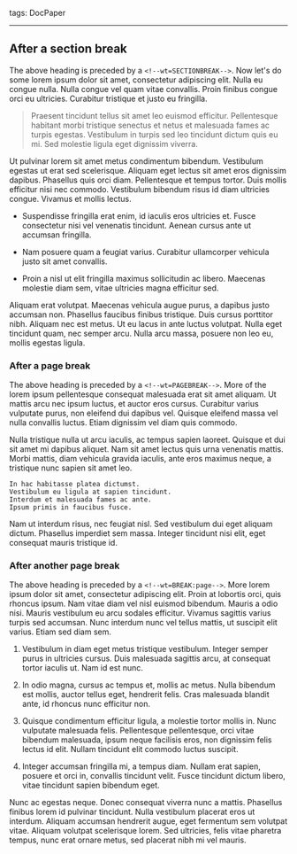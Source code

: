 tags: DocPaper

---

<!--wt=SECTIONBREAK-->

## After a section break

The above heading is preceded by a `<!--wt=SECTIONBREAK-->`. Now let's do some
lorem ipsum dolor sit amet, consectetur adipiscing elit. Nulla eu congue nulla.
Nulla congue vel quam vitae convallis. Proin finibus congue orci eu ultricies.
Curabitur tristique et justo eu fringilla. 

> Praesent tincidunt tellus sit amet leo euismod efficitur. Pellentesque
habitant morbi tristique senectus et netus et malesuada fames ac turpis egestas.
Vestibulum in turpis sed leo tincidunt dictum quis eu mi. Sed molestie ligula
eget dignissim viverra. 

Ut pulvinar lorem sit amet metus condimentum bibendum. Vestibulum egestas ut
erat sed scelerisque. Aliquam eget lectus sit amet eros dignissim dapibus.
Phasellus quis orci diam. Pellentesque et tempus tortor. Duis mollis efficitur
nisi nec commodo. Vestibulum bibendum risus id diam ultricies congue. Vivamus et
mollis lectus.

- Suspendisse fringilla erat enim, id iaculis eros ultricies et. Fusce
consectetur nisi vel venenatis tincidunt. Aenean cursus ante ut accumsan
fringilla. 

- Nam posuere quam a feugiat varius. Curabitur ullamcorper vehicula justo sit
amet convallis. 

- Proin a nisl ut elit fringilla maximus sollicitudin ac libero. Maecenas
molestie diam sem, vitae ultricies magna efficitur sed. 

Aliquam erat volutpat. Maecenas vehicula augue purus, a dapibus justo accumsan
non. Phasellus faucibus finibus tristique. Duis cursus porttitor nibh. Aliquam
nec est metus. Ut eu lacus in ante luctus volutpat. Nulla eget tincidunt quam,
nec semper arcu. Nulla arcu massa, posuere non leo eu, mollis egestas ligula.

<!--wt=PAGEBREAK-->

### After a page break

The above heading is preceded by a `<!--wt=PAGEBREAK-->`. More of the lorem ipsum
pellentesque consequat malesuada erat sit amet aliquam. Ut mattis arcu nec ipsum
luctus, et auctor eros cursus. Curabitur varius vulputate purus, non eleifend
dui dapibus vel. Quisque eleifend massa vel nulla convallis luctus. Etiam
dignissim vel diam quis commodo. 

Nulla tristique nulla ut arcu iaculis, ac tempus sapien laoreet. Quisque et dui
sit amet mi dapibus aliquet. Nam sit amet lectus quis urna venenatis mattis.
Morbi mattis, diam vehicula gravida iaculis, ante eros maximus neque, a
tristique nunc sapien sit amet leo. 

    In hac habitasse platea dictumst.
    Vestibulum eu ligula at sapien tincidunt.
    Interdum et malesuada fames ac ante.
    Ipsum primis in faucibus fusce.

Nam ut interdum risus, nec feugiat nisl. Sed vestibulum dui eget aliquam dictum.
Phasellus imperdiet sem massa. Integer tincidunt nisi elit, eget consequat
mauris tristique id. 

<!--wt=BREAK:page-->

### After another page break

The above heading is preceded by a `<!--wt=BREAK:page-->`. More lorem ipsum
dolor sit amet, consectetur adipiscing elit. Proin at lobortis orci, quis
rhoncus ipsum. Nam vitae diam vel nisl euismod bibendum. Mauris a odio nisi.
Mauris vestibulum eu arcu sodales efficitur. Vivamus sagittis varius turpis sed
accumsan. Nunc interdum nunc vel tellus mattis, ut suscipit elit varius. Etiam
sed diam sem.

1. Vestibulum in diam eget metus tristique vestibulum. Integer semper purus in
ultricies cursus. Duis malesuada sagittis arcu, at consequat tortor iaculis ut.
Nam id est nunc. 

1. In odio magna, cursus ac tempus et, mollis ac metus. Nulla bibendum est
mollis, auctor tellus eget, hendrerit felis. Cras malesuada blandit ante, id
rhoncus nunc efficitur non.

1. Quisque condimentum efficitur ligula, a molestie tortor mollis in. Nunc
vulputate malesuada felis. Pellentesque pellentesque, orci vitae bibendum
malesuada, ipsum neque facilisis eros, non dignissim felis lectus id elit.
Nullam tincidunt elit commodo luctus suscipit. 

1. Integer accumsan fringilla mi, a tempus diam. Nullam erat sapien, posuere et
orci in, convallis tincidunt velit. Fusce tincidunt dictum libero, vitae
tincidunt sapien bibendum eget.

Nunc ac egestas neque. Donec consequat viverra nunc a mattis. Phasellus finibus
lorem id pulvinar tincidunt. Nulla vestibulum placerat eros ut interdum. Aliquam
accumsan hendrerit augue, eget fermentum sem volutpat vitae. Aliquam volutpat
scelerisque lorem. Sed ultricies, felis vitae pharetra tempus, nunc erat ornare
metus, sed placerat nibh mi vel mauris. 
